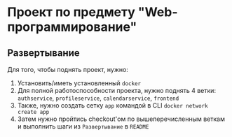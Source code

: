 # Проект по предмету "Web-программирование"


## Развертывание

Для того, чтобы поднять проект, нужно:

1. Установить/иметь установленный `docker`
2. Для полной работоспособности проекта, нужно поднять 4 ветки: `authservice`, `profileservice`, `calendarservice`, `frontend`
3. Также, нужно создать сетку `app` командой в CLI `docker network create app`
4. Затем нужно пройтись checkout'ом по вышеперечисленным веткам и выполнить шаги из `Развертывание` в `README`